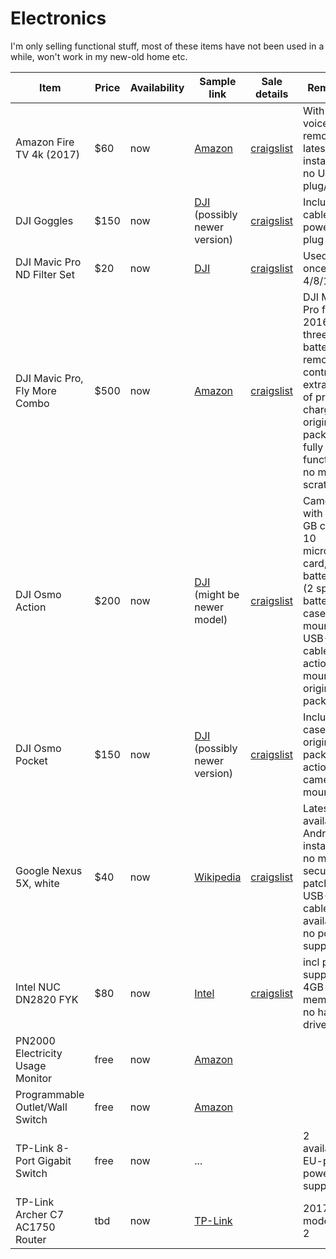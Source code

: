 # Electronics

I'm only selling functional stuff, most of these items have not been used in a while, won't work in my new-old home etc.

| Item | Price | Availability | Sample link | Sale details | Remarks | 
|---|---|---|---|---|---|
| Amazon Fire TV 4k (2017) | $60 | now | [Amazon](https://www.amazon.com/gp/product/B01N32NCPM/ref=ppx_yo_dt_b_search_asin_title?ie=UTF8&psc=1) | [craigslist](https://seattle.craigslist.org/see/ele/d/seattle-amazon-firetv-4k/7282287461.html) | With Alexa voice remote, latest OS installed, no USB plug/cable
| DJI Goggles | $150 | now | [DJI](https://www.dji.com/dji-goggles) (possibly newer version) | [craigslist](https://seattle.craigslist.org/see/ele/d/seattle-dji-goggles-practically-unused/7281846496.html) | Including cables, power plug
| DJI Mavic Pro ND Filter Set | $20 | now | [DJI](https://store.dji.com/product/mavic-nd-filters-set-new) | [craigslist](https://seattle.craigslist.org/see/ele/d/seattle-dji-mavic-pro-nd-filter-set/7281843436.html) | Used once, ND 4/8/16/32
| DJI Mavic Pro, Fly More Combo | $500 | now | [Amazon](https://www.amazon.com/DJI-Mavic-Pro-More-Combo/dp/B01LYNH0BD) | [craigslist](https://seattle.craigslist.org/see/ele/d/seattle-dji-mavic-pro-fly-more-combo/7281817201.html) | DJI Mavic Pro from 2016, three batteries, remote controller, extra sets of props, chargers, original packaging, fully functional, no major scratches
| DJI Osmo Action | $200 | now | [DJI](https://store.dji.com/product/osmo-action?site=brandsite&from=buy_now_bar&vid=80181) (might be newer model) | [craigslist](https://seattle.craigslist.org/see/ele/d/seattle-dji-osmo-action/7282279703.html) | Camera, with 64 GB class 10 microSD card, 3 batteries (2 spares), battery cases, mount, USB-C cable, DJI action mount kit, original packaging
| DJI Osmo Pocket | $150 | now | [DJI](https://www.dji.com/osmo-pocket) (possibly newer version) | [craigslist](https://seattle.craigslist.org/see/ele/d/seattle-dji-osmo-pocket/7281852316.html) | Including case, original packaging, action camera mount
| Google Nexus 5X, white | $40 | now | [Wikipedia](https://en.wikipedia.org/wiki/Nexus_5X) | [craigslist](https://seattle.craigslist.org/see/ele/d/seattle-nexus-5x/7282281809.html) | Latest available Android installed, no more security patches, USB-C cable available, no power supply
| Intel NUC DN2820 FYK | $80 | now | [Intel](https://ark.intel.com/content/www/us/en/ark/products/78953/intel-nuc-kit-dn2820fykh.html) | [craigslist](https://seattle.craigslist.org/see/sys/d/seattle-intel-nuc-dn2820fyk/7282284636.html) | incl power supply, 4GB DDR3 memory, no hard drive
| PN2000 Electricity Usage Monitor | free | now | [Amazon](https://www.amazon.com/gp/product/B0777H8MS8/ref=ppx_yo_dt_b_asin_title_o08_s00?ie=UTF8&psc=1) | 
| Programmable Outlet/Wall Switch | free | now | [Amazon](https://www.amazon.com/gp/product/B06XHM1ZZ4/ref=ppx_yo_dt_b_asin_title_o08_s00?ie=UTF8&psc=1) | 
| TP-Link 8-Port Gigabit Switch | free | now | ... |  | 2 available, EU-plug power supply
| TP-Link Archer C7 AC1750 Router | tbd | now | [TP-Link](https://www.tp-link.com/us/home-networking/wifi-router/archer-c7) | | 2017 model, rev 2
